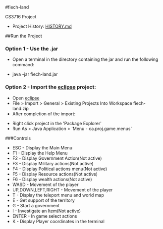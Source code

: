 #fiech-land

CS3716 Project
* Project History: [HISTORY.md](HISTORY.md)

##Run the Project

### Option 1 - Use the .jar
+ Open a terminal in the directory containing the jar and run the following command:
 * java -jar fiech-land.jar
 
### Option 2 - Import the [eclipse](http://www.eclipse.org/) project:
+ Open [eclipse](http://www.eclipse.org/)
+ File > Import > General > Existing Projects Into Workspace fiech-land.zip
+ After completion of the import:
 * Right click project in the 'Package Explorer'
 * Run As > Java Application > 'Menu - ca.proj.game.menus'
 
###Controls
+ ESC - Display the Main Menu
+ F1 - Display the Help Menu
+ F2 - Display Government Action(Not active)
+ F3 - Display Military actions(Not active)
+ F4 - Display Political actions menu(Not active)
+ F5 - Display Resource actions(Not active)
+ F6 - Display wealth actions(Not active)
+ WASD - Movement of the player
+ UP,DOWN,LEFT,RIGHT - Movement of the player
+ T - Display the teleport menu and world map
+ E - Get support of the territory
+ G - Start a government
+ I - Investigate an Item(Not active)
+ ENTER - In game select actions
+ K - Display Player coordinates in the terminal
